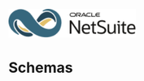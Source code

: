 <p align="left"><a href="#"><img width="250" src="../../resources/netsuite_logo_simplified.png"></a></p>

# Schemas